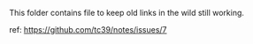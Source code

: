 This folder contains file to keep old links in the wild still working.

ref: https://github.com/tc39/notes/issues/7
